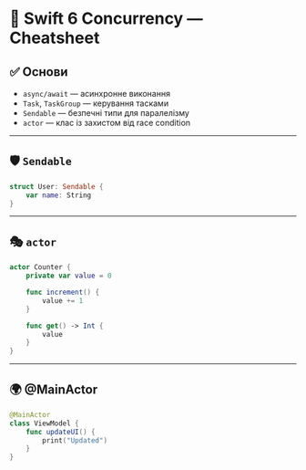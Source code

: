 # 🧵 Swift 6 Concurrency — Cheatsheet

## ✅ Основи

- `async/await` — асинхронне виконання
- `Task`, `TaskGroup` — керування тасками
- `Sendable` — безпечні типи для паралелізму
- `actor` — клас із захистом від race condition

---

## 🛡️ `Sendable`

```swift
struct User: Sendable {
    var name: String
}
```

---

## 🎭 `actor`

```swift
actor Counter {
    private var value = 0

    func increment() {
        value += 1
    }

    func get() -> Int {
        value
    }
}
```

---

## 🌍 @MainActor

```swift
@MainActor
class ViewModel {
    func updateUI() {
        print("Updated")
    }
}
```
